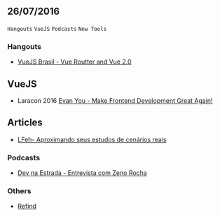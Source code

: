 26/07/2016
----------

`Hangouts` `VueJS` `Podcasts` `New Tools`

### Hangouts

- [VueJS Brasil - Vue Routter and Vue 2.0](https://www.youtube.com/watch?v=1MEY74BY_Ds)


## VueJS

- Laracon 2016 [Evan You - Make Frontend Development Great Again!](https://docs.google.com/presentation/d/16MpK3I2LZz47QdLg3uMNkCC3PqmM0znXF3-FdCEpics/edit#slide=id.p)

## Articles

- [LFeh- Aproximando seus estudos de cenários reais](http://www.felipefialho.com/blog/2015/aproximando-seus-estudos-de-cenarios-reais)


### Podcasts

- [Dev na Estrada - Entrevista com Zeno Rocha](http://devnaestrada.com.br/2016/07/22/entrevista-zeno-rocha.html)


### Others
- [Refind](https://refind.com)
